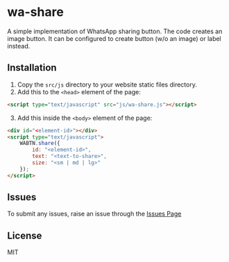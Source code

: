 # wa-share
A simple implementation of WhatsApp sharing button. The code creates an image button. It can be configured to create button (w/o an image) or label instead.

## Installation
1. Copy the ```src/js``` directory to your website static files directory.
2. Add this to the ```<head>``` element of the page:
```html
<script type="text/javascript" src="js/wa-share.js"></script>
```
3. Add this inside the ```<body>``` element of the page:
```html
<div id="<element-id>"></div>
<script type="text/javascript">
    WABTN.share({
        id: "<element-id>",
        text: "<text-to-share>",
        size: "<sm | md | lg>"
    });
</script>
```

## Issues
To submit any issues, raise an issue through the [Issues Page](https://github.com/agouil/wa-share/issues)

## License
MIT